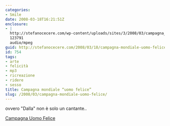 ```yaml
---
categories:
- Smile
date: 2008-03-18T16:21:51Z
enclosure:
- |
  http://stefanocecere.com/wp-content/uploads/sites/3/2008/03/campagna_sesso_uomo_felice.mp3
  123791
  audio/mpeg
guid: http://stefanocecere.com/2008/03/18/campagna-mondiale-uomo-felice/
id: 754
tags:
- arte
- felicità
- mp3
- ricreazione
- ridere
- sesso
title: Campagna mondiale “uomo felice”
slug: /2008/03/campagna-mondiale-uomo-felice/
---
```


ovvero "Dalla" non è solo un cantante..

[Campagna Uomo Felice](http://stefanocecere.com/wp-content/uploads/sites/3/2008/03/campagna_sesso_uomo_felice.mp3 "campagna_sesso_uomo_felice.mp3")